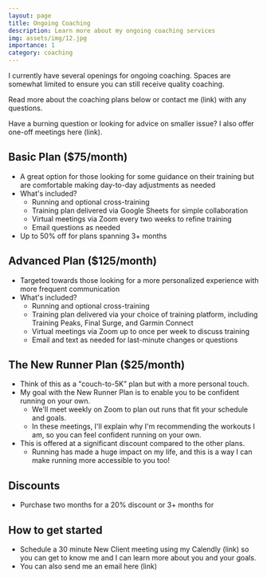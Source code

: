 ```yaml
---
layout: page
title: Ongoing Coaching
description: Learn more about my ongoing coaching services
img: assets/img/12.jpg
importance: 1
category: coaching
---
```


I currently have several openings for ongoing coaching. Spaces are somewhat limited to ensure you can still receive quality coaching. 

Read more about the coaching plans below or contact me (link) with any questions.

Have a burning question or looking for advice on smaller issue? I also offer one-off meetings here (link).

## Basic Plan ($75/month)

* A great option for those looking for some guidance on their training but are comfortable making day-to-day adjustments as needed 
* What's included?
	* Running and optional cross-training
	* Training plan delivered via Google Sheets for simple collaboration
	* Virtual meetings via Zoom every two weeks to refine training
	* Email questions as needed
* Up to 50% off for plans spanning 3+ months

## Advanced Plan ($125/month)

* Targeted towards those looking for a more personalized experience with more frequent communication
* What's included?
	* Running and optional cross-training
	* Training plan delivered via your choice of training platform, including Training Peaks, Final Surge, and Garmin Connect
	* Virtual meetings via Zoom up to once per week to discuss training
	* Email and text as needed for last-minute changes or questions

## The New Runner Plan ($25/month)

* Think of this as a "couch-to-5K" plan but with a more personal touch.
* My goal with the New Runner Plan is to enable you to be confident running on your own. 
	* We'll meet weekly on Zoom to plan out runs that fit your schedule and goals. 
	* In these meetings, I'll explain why I'm recommending the workouts I am, so you can feel confident running on your own.
* This is offered at a significant discount compared to the other plans. 
	* Running has made a huge impact on my life, and this is a way I can make running more accessible to you too!

## Discounts

* Purchase two months for a 20% discount or 3+ months for 

## How to get started

* Schedule a 30 minute New Client meeting using my Calendly (link) so you can get to know me and I can learn more about you and your goals.
* You can also send me an email here (link)
 



